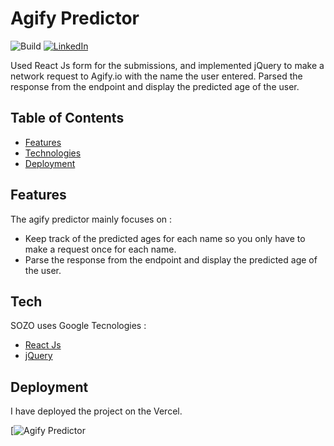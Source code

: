 # Agify Predictor


![Build](https://img.shields.io/badge/build-passing-brightgreen)
[![LinkedIn](https://img.shields.io/badge/-LinkedIn-black.svg?style=flat-square&logo=linkedin&colorB=555)](https://www.linkedin.com/in/vaishnavi-dyagala-a28a912a6/)

Used React Js form for the submissions, and implemented jQuery to make a network request to Agify.io with the name the user entered. Parsed the response from the endpoint and display the predicted age of the user.

## Table of Contents

* [Features](#features)
* [Technologies](#tech)
* [Deployment](#deployment)


## Features

The agify predictor mainly focuses on :
- Keep track of the predicted ages for each name so you only have to make a request once for each name.
- Parse the response from the endpoint and display the predicted age of the user.


## Tech

SOZO uses Google Tecnologies :

- [React Js]([https://flutter.dev/docs](https://react.dev/))
- [jQuery]([https://firebase.google.com/docs](https://jquery.com/))


## Deployment

I have deployed the project on the Vercel. 

[![Agify Predictor](https://agify-predictor-vaishnavi27-ds-projects.vercel.app/)



